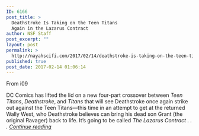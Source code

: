```yaml
---
ID: 6166
post_title: >
  Deathstroke Is Taking on the Teen Titans
  Again in the Lazarus Contract
author: NSF Staff
post_excerpt: ""
layout: post
permalink: >
  http://nayahscifi.com/2017/02/14/deathstroke-is-taking-on-the-teen-titans-again-in-the-lazarus-contract/
published: true
post_date: 2017-02-14 01:06:14
---
```

From i09

DC Comics has lifted the lid on a new four-part crossover between <em>Teen Titans</em>, <em>Deathstroke</em>, and <em>Titans</em> that will see Deathstroke once again strike out against the Teen Titans—this time in an attempt to get at the returned Wally West, who Deathstroke believes can bring his dead son Grant (the original Ravager) back to life. It’s going to be called <em>The Lazarus Contract . . . <a href="http://io9.gizmodo.com/deathstroke-is-taking-on-the-teen-titans-again-in-the-l-1792315938">Continue reading</a></em>